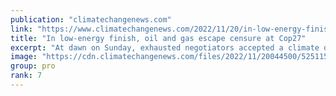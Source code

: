 ```yaml
---
publication: "climatechangenews.com"
link: "https://www.climatechangenews.com/2022/11/20/in-low-energy-finish-oil-and-gas-escape-censure-at-cop27/"
title: "In low-energy finish, oil and gas escape censure at Cop27"
excerpt: "At dawn on Sunday, exhausted negotiators accepted a climate deal in Sharm el-Sheikh that paves the way to a fund for climate victims but falls short on mitigation"
image: "https://cdn.climatechangenews.com/files/2022/11/20044500/52511583763_d9262117ef_c-e1668919539782.jpg"
group: pro
rank: 7
---
```

